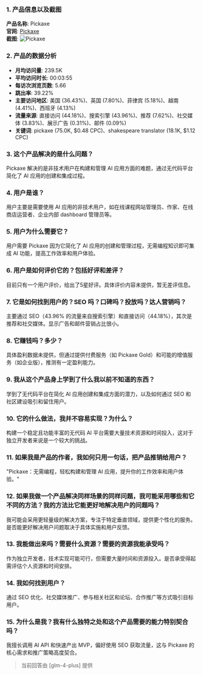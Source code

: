 ### 1. 产品信息以及截图

**产品名称**: Pickaxe  
**官网**: [Pickaxe](https://www.pickaxeproject.com)  
**截图**: ![Pickaxe](https://cdn-images.toolify.ai/image/681a1d7c7c722171e26eb7adec5695f8.jpeg)

### 2. 产品的数据分析

- **月均访问量**: 239.5K
- **平均访问时长**: 00:03:55
- **每访次浏览页数**: 5.66
- **跳出率**: 39.22%
- **主要访问地区**: 美国 (36.43%)、英国 (7.80%)、菲律宾 (5.18%)、越南 (4.41%)、西班牙 (4.13%)
- **流量来源**: 直接访问 (44.18%)、搜索引擎 (43.96%)、推荐 (7.62%)、社交媒体 (3.83%)、展示广告 (0.31%)、邮件 (0.09%)
- **关键词**: pickaxe (75.0K, $0.48 CPC)、shakespeare translator (18.1K, $1.12 CPC)

### 3. 这个产品解决的是什么问题？

Pickaxe 解决的是非技术用户在构建和管理 AI 应用方面的难题，通过无代码平台简化了 AI 应用的创建和集成过程。

### 4. 用户是谁？

用户主要是需要使用 AI 应用的非技术用户，如在线课程网站管理员、作家、在线商店运营者、企业内部 dashboard 管理员等。

### 5. 用户为什么需要它？

用户需要 Pickaxe 因为它简化了 AI 应用的创建和管理过程，无需编程知识即可集成 AI 功能，提高工作效率和用户体验。

### 6. 用户是如何评价它的？包括好评和差评？

目前只有一个用户评价，给出了5星好评。具体评价内容未提供，暂无差评信息。

### 7. 它是如何找到用户的？SEO 吗？口碑吗？投放吗？达人营销吗？

主要通过 SEO（43.96% 的流量来自搜索引擎）和直接访问（44.18%），其次是推荐和社交媒体。显示广告和邮件营销占比很小。

### 8. 它赚钱吗？多少？

具体盈利数据未提供，但通过提供付费服务（如 Pickaxe Gold）和可能的增值服务（如企业版），推测有一定盈利能力。

### 9. 我从这个产品身上学到了什么我以前不知道的东西？

学到了无代码平台在简化 AI 应用创建和集成方面的潜力，以及如何通过 SEO 和社区建设吸引和留住用户。

### 10. 它的什么做法，我并不容易实现？为什么？

构建一个稳定且功能丰富的无代码 AI 平台需要大量技术资源和时间投入，这对于独立开发者来说是一个较大的挑战。

### 11. 如果我是产品的作者，我如何只用一句话，把产品推销给用户？

"Pickaxe：无需编程，轻松构建和管理 AI 应用，提升你的工作效率和用户体验。"

### 12. 如果我做一个产品解决同样场景的同样问题，我可能采用哪些和它不同的方法？我的方法比它能更好地解决用户的问题吗？

我可能会采用更轻量级的解决方案，专注于特定垂直领域，提供更个性化的服务。是否能更好解决用户问题取决于具体实施和用户反馈。

### 13. 我能做出来吗？需要什么资源？需要的资源我能承受吗？

作为独立开发者，技术实现可能可行，但需要大量时间和资源投入。是否承受得起需评估个人资源和时间安排。

### 14. 我如何找到用户？

通过 SEO 优化、社交媒体推广、参与相关社区和论坛、合作推广等方式吸引目标用户。

### 15. 为什么是我？我有什么独特之处和这个产品需要的能力特别契合吗？

我擅长调用 AI API 和快速产出 MVP，偏好使用 SEO 获取流量，这与 Pickaxe 的核心需求和推广策略高度契合。

> 当前回答由 [glm-4-plus] 提供